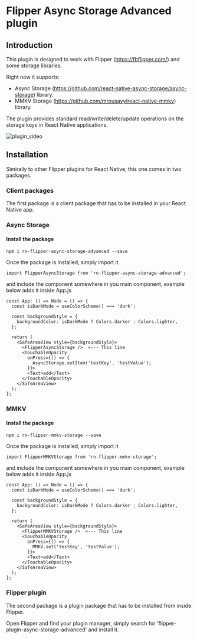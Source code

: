 # Flipper Async Storage Advanced plugin

## Introduction

This plugin is designed to work with Flipper (https://fbflipper.com/) and some storage libraries.

Right now it supports:

- Async Storage (https://github.com/react-native-async-storage/async-storage) library.
- MMKV Storage (https://github.com/mrousavy/react-native-mmkv) library.

The plugin provides standard read/write/delete/update operations on the storage keys in React Native applications.

![plugin_video](images/output.gif "Plugin Video")

## Installation

Simiraily to other Flipper plugins for React Native, this one comes in two packages.

### Client packages

The first package is a client package that has to be installed in your React Native app.

### Async Storage

#### Install the package

`npm i rn-flipper-async-storage-advanced --save`

Once the package is installed, simply import it

`import FlipperAsyncStorage from 'rn-flipper-async-storage-advanced';`

and include the component somewhere in you main component, example below adds it inside App.js

```
const App: () => Node = () => {
  const isDarkMode = useColorScheme() === 'dark';

  const backgroundStyle = {
    backgroundColor: isDarkMode ? Colors.darker : Colors.lighter,
  };

  return (
    <SafeAreaView style={backgroundStyle}>
      <FlipperAsyncStorage />  <--- This line
      <TouchableOpacity
        onPress={() => {
          AsyncStorage.setItem('testKey', 'testValue');
        }}>
        <Text>add</Text>
      </TouchableOpacity>
    </SafeAreaView>
  );
};
```

### MMKV

#### Install the package

`npm i rn-flipper-mmkv-storage --save`

Once the package is installed, simply import it

`import FlipperMMKVStorage from 'rn-flipper-mmkv-storage';`

and include the component somewhere in you main component, example below adds it inside App.js

```
const App: () => Node = () => {
  const isDarkMode = useColorScheme() === 'dark';

  const backgroundStyle = {
    backgroundColor: isDarkMode ? Colors.darker : Colors.lighter,
  };

  return (
    <SafeAreaView style={backgroundStyle}>
      <FlipperMMKVStorage />  <--- This line
      <TouchableOpacity
        onPress={() => {
          MMKV.set('testKey', 'testValue');
        }}>
        <Text>add</Text>
      </TouchableOpacity>
    </SafeAreaView>
  );
};
```

### Flipper plugin

The second package is a plugin package that has to be installed from inside Flipper.

Open Flipper and find your plugin manager, simply search for 'flipper-plugin-async-storage-advanced' and install it.

